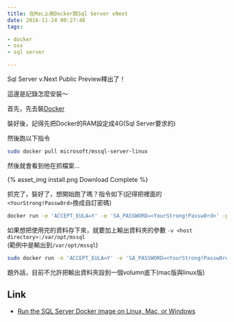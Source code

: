 ```yaml
---
title: 在Mac上用Docker跑Sql Server vNext
date: 2016-11-24 00:27:48
tags:

- docker
- osx
- sql server

---
```


Sql Server v.Next Public Preview釋出了！

這邊是記錄怎麼安裝～  

首先，先去裝[Docker](https://docs.docker.com/engine/installation/)

裝好後，記得先把Docker的RAM設定成4G(Sql Server要求的)  

然後跑以下指令

``` bash
sudo docker pull microsoft/mssql-server-linux
```

然後就會看到他在抓檔案...

{% asset_img install.png Download Complete %}

抓完了，裝好了，想開始跑了嗎？指令如下(記得把裡面的`<YourStrong!Passw0rd>`換成自訂密碼)

``` bash
docker run -e 'ACCEPT_EULA=Y' -e 'SA_PASSWORD=<YourStrong!Passw0rd>' -p 1433:1433 -d microsoft/mssql-server-linux
```

如果想把使用完的資料存下來，就要加上輸出資料夾的參數 `-v <host directory>:/var/opt/mssql `  
(範例中是輸出到`/var/opt/mssql`)

``` bash
sudo docker run -e 'ACCEPT_EULA=Y' -e 'SA_PASSWORD=<YourStrong!Passw0rd>' -p 1433:1433 -v <host directory>:/var/opt/mssql -d microsoft/mssql-server-linux
```

題外話，目前不允許把輸出資料夾設到一個volumn底下(mac版與linux版)

## Link

* [Run the SQL Server Docker image on Linux, Mac, or Windows](https://docs.microsoft.com/zh-tw/sql/linux/sql-server-linux-setup-docker)